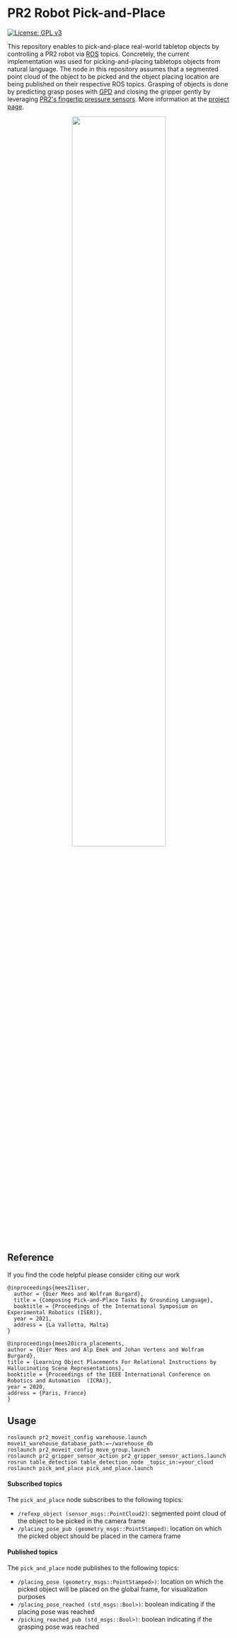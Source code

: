 # PR2 Robot Pick-and-Place
[![License: GPL v3](https://img.shields.io/badge/License-GPLv3-blue.svg)](https://www.gnu.org/licenses/gpl-3.0)

This repository enables to pick-and-place real-world tabletop objects by controlling a PR2 robot via [ROS](https://www.ros.org/) topics. 
Concretely, the current implementation was used for picking-and-placing tabletops objects from natural language. 
The node in this repository assumes that a segmented point cloud of the object to be picked and the object placing location are being published on their respective ROS topics.
Grasping of objects is done by predicting grasp poses with [GPD](https://arxiv.org/abs/1603.01564) and closing the gripper gently by leveraging [PR2's fingertip pressure sensors](http://wiki.ros.org/pr2_gripper_sensor_action).
More information at the [project page](http://speechrobot.cs.uni-freiburg.de/).

<p align="center">
  <img src="http://speechrobot.cs.uni-freiburg.de/images/motivation.png" width="65%"/>
</p>

## Reference
If you find the code helpful please consider citing our work
```
@inproceedings{mees21iser,
  author = {Oier Mees and Wolfram Burgard},
  title = {Composing Pick-and-Place Tasks By Grounding Language},
  booktitle = {Proceedings of the International Symposium on Experimental Robotics (ISER)},
  year = 2021,
  address = {La Valletta, Malta}
}
```
```
@inproceedings{mees20icra_placements,
author = {Oier Mees and Alp Emek and Johan Vertens and Wolfram Burgard},
title = {Learning Object Placements For Relational Instructions by Hallucinating Scene Representations},
booktitle = {Proceedings of the IEEE International Conference on Robotics and Automation  (ICRA)},
year = 2020,
address = {Paris, France}
}
```

## Usage
```
roslaunch pr2_moveit_config warehouse.launch moveit_warehouse_database_path:=~/warehouse_db
roslaunch pr2_moveit_config move_group.launch
roslaunch pr2_gripper_sensor_action pr2_gripper_sensor_actions.launch
rosrun table_detection table_detection_node _topic_in:=your_cloud
roslaunch pick_and_place pick_and_place.launch
```
#### Subscribed topics
The `pick_and_place` node subscribes to the following topics:

*  `/refexp_object (sensor_msgs::PointCloud2)`: segmented point cloud of the object to be picked in the camera frame
* `/placing_pose_pub (geometry_msgs::PointStamped)`: location on which the picked object should be placed in the camera frame

#### Published topics
The `pick_and_place` node publishes to the following topics:

*  `/placing_pose (geometry_msgs::PointStamped>)`: location on which the picked object will be placed on the global frame, for visualization purposes
*  `/placing_pose_reached (std_msgs::Bool>)`: boolean indicating if the placing pose was reached
*  `/picking_reached_pub (std_msgs::Bool>)`: boolean indicating if the grasping pose was reached